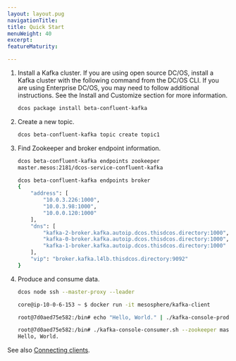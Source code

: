 ```yaml
---
layout: layout.pug
navigationTitle: 
title: Quick Start
menuWeight: 40
excerpt:
featureMaturity:

---
```


<!-- This source repo for this topic is https://github.com/mesosphere/dcos-commons -->


<!-- This source repo for this topic is https://github.com/mesosphere/dcos-commons -->


1. Install a Kafka cluster. If you are using open source DC/OS, install a Kafka cluster with the following command from the DC/OS CLI. If you are using Enterprise DC/OS, you may need to follow additional instructions. See the Install and Customize section for more information.

    ```bash
    dcos package install beta-confluent-kafka
    ```

1. Create a new topic.

    ```bash
    dcos beta-confluent-kafka topic create topic1
    ```

1. Find Zookeeper and broker endpoint information.

    ```bash
    dcos beta-confluent-kafka endpoints zookeeper
    master.mesos:2181/dcos-service-confluent-kafka

    dcos beta-confluent-kafka endpoints broker
    {
        "address": [
            "10.0.3.226:1000",
            "10.0.3.98:1000",
            "10.0.0.120:1000"
        ],
        "dns": [
            "kafka-2-broker.kafka.autoip.dcos.thisdcos.directory:1000",
            "kafka-0-broker.kafka.autoip.dcos.thisdcos.directory:1000",
            "kafka-1-broker.kafka.autoip.dcos.thisdcos.directory:1000"
        ],
        "vip": "broker.kafka.l4lb.thisdcos.directory:9092"
    }
    ```

1. Produce and consume data.

    ```bash
    dcos node ssh --master-proxy --leader

    core@ip-10-0-6-153 ~ $ docker run -it mesosphere/kafka-client

    root@7d0aed75e582:/bin# echo "Hello, World." | ./kafka-console-producer.sh --broker-list confluent-kafka-0-broker.kafka.autoip.dcos.thisdcos.directory:1000, confluent-kafka-1-broker.kafka.autoip.dcos.thisdcos.directory:1000, confluent-kafka-2-broker.kafka.autoip.dcos.thisdcos.directory:1000 --topic topic1

    root@7d0aed75e582:/bin# ./kafka-console-consumer.sh --zookeeper master.mesos:2181/dcos-service-confluent-kafka --topic topic1 --from-beginning
    Hello, World.
    ```

See also [Connecting clients][1].

 [1]: /services/beta-confluent-kafka/2.1.2-4.0.0e-beta/connecting-clients/
